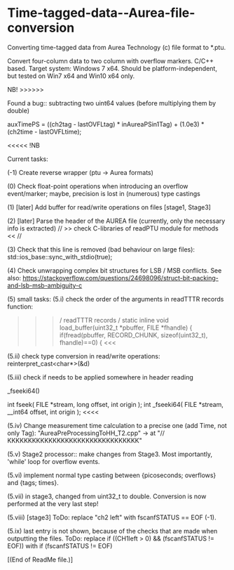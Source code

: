 # Time-tagged-data--Aurea-file-conversion
Converting time-tagged data from Aurea Technology (c) file format to *.ptu.

Convert four-column data to two column with overflow markers.
C/C++ based.
Target system: Windows 7 x64.
Should be platform-independent, but tested on Win7 x64 and Win10 x64 only.


NB!    >>>>>>

Found a bug:: subtracting two uint64 values (before multiplying them by double)

auxTimePS = ((ch2tag - lastOVFLtag) * inAureaPSin1Tag) + (1.0e3) * (ch2time - lastOVFLtime);

<<<<<    !NB

Current tasks:

(-1) Create reverse wrapper (ptu -> Aurea formats)

(0) Check float-point operations when introducing an overflow event/marker;
maybe, precision is lost in (numerous) type castings

(1) [later] Add buffer for read/write operations on files [stage1, Stage3]

(2) [later] Parse the header of the AUREA file (currently, only the necessary info is extracted)
// >> check C-libraries of readPTU module for methods << //

(3) Check that this line is removed (bad behaviour on large files):
std::ios_base::sync_with_stdio(true);

(4) Check unwrapping complex bit structures for LSB / MSB conflicts.
See also:
https://stackoverflow.com/questions/24698096/struct-bit-packing-and-lsb-msb-ambiguity-c

(5) small tasks:
(5.i) check the order of the arguments in readTTTR records function:
>>> / readTTTR records / 
static inline void load_buffer(uint32_t *pbuffer, FILE *fhandle)
{
    if(fread(pbuffer, RECORD_CHUNK, sizeof(uint32_t), fhandle)==0) {
<<<

(5.ii) check type conversion in read/write operations:
reinterpret_cast<char*>(&d)

(5.iii) check if needs to be applied somewhere in header reading
>>>>
_fseeki64()

int fseek(
   FILE *stream,
   long offset,
   int origin
);
int _fseeki64(
   FILE *stream,
   __int64 offset,
   int origin
);
<<<<

(5.iv) Change measurement time calculation to a precise one (add Time, not only Tag):
"AureaPreProcessingToHH_T2.cpp" -> at "// KKKKKKKKKKKKKKKKKKKKKKKKKKKKKKKK"


(5.v) Stage2 processor:: make changes from Stage3.
Most importantly, 'while' loop for overflow events.


(5.vi) implement normal type casting between {picoseconds; overflows} and
					{tags; times}.

(5.vii) in stage3, changed <convertedCH2timePS> from uint32_t to double.
Conversion is now performed at the very last step!

(5.viii) [stage3] ToDo: replace "ch2 left" with fscanfSTATUS == EOF (-1).

(5.ix) last entry is not shown, because of the checks that are made when outputting the files.
ToDo: replace
if ((CH1left > 0) && (fscanfSTATUS != EOF))
with
if (fscanfSTATUS != EOF)

[(End of ReadMe file.)]
